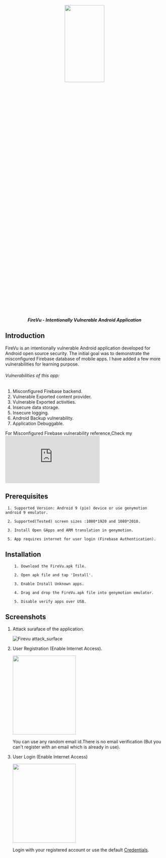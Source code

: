 <p align="center"> <img src="https://github.com/sahad-mk/FireVu/blob/master/Images/Firevu_Splash.png" height="25%" width="50%"></p>
<p align="center"><b><i> FireVu - Intentionally Vulnerable Android Application </i> </b> </p>

## Introduction
FireVu is an intentionally vulnerable Android application developed for Android open source security. The initial goal was to demonstrate the misconfigured Firebase database of mobile apps. I have added a few more vulnerabilities for learning purpose.

###### Vulnerabilities of this app:

1. Misconfigured Firebase backend.
2. Vulnerable Exported content provider.
3. Vulnerable Exported activities.
4. Insecure data storage.
5. Insecure logging.
6. Android Backup vulnerability.
7. Application Debuggable.

For Misconfigured Firebase vulnerability reference,Check my ![Misconfigured Firebase Writeup](https://github.com/sahad-mk/FireVu/blob/master/Misconfigured%20Firebase%20Database.pdf)

## Prerequisites

     1. Supported Version: Android 9 (pie) device or use genymotion android 9 emulator.

     2. Supported(Tested) screen sizes :1080*1920 and 1080*2010.
 
     3. Install Open GApps and ARM translation in genymotion.

     5. App requires internet for user login (Firebase Authentication).

## Installation
     
        1. Download the FireVu.apk file.
        
        2. Open apk file and tap 'Install'.
        
        3. Enable Install Unknown apps.
        
        4. Drag and drop the FireVu.apk file into genymotion emulator.
        
        5. Disable verify apps over USB.
 
## Screenshots

1. Attack suraface of the application.

   ![Firevu attack_surface](https://github.com/sahad-mk/FireVu/blob/master/Images/attack_suraface.png)
   

2. User Registration (Enable Internet Access).

   <img src=https://github.com/sahad-mk/FireVu/blob/master/Images/register.png height="250" width="200">
   
   You can use any random email id.There is no email verification (But you can't register with an email which is already in use).
   
   
3. User Login (Enable Internet Access)

   
   <img src="https://github.com/sahad-mk/FireVu/blob/master/Images/login.png" height="250" width="200">
   
   Login with your registered account or use the default [Credentials](https://github.com/sahad-mk/FireVu/blob/master/credentials.txt).
        
        
      
